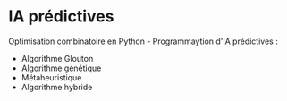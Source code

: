 # IA prédictives

Optimisation combinatoire en Python - Programmaytion d'IA prédictives :
- Algorithme Glouton
- Algorithme génétique
- Métaheuristique
- Algorithme hybride
